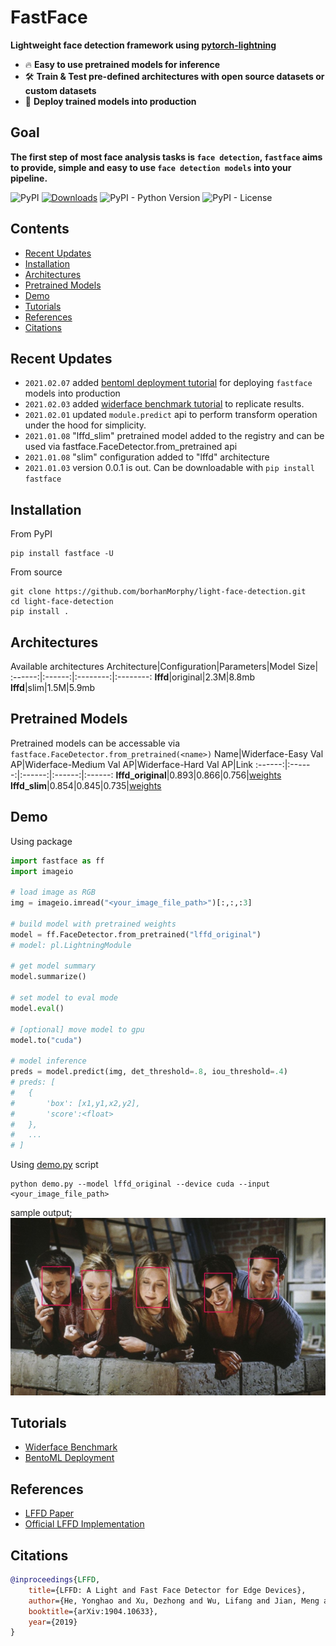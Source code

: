 # FastFace
**Lightweight face detection framework using [pytorch-lightning](https://www.pytorchlightning.ai/)**

* :fire: **Easy to use pretrained models for inference**
* :hammer_and_wrench: **Train & Test pre-defined architectures with open source datasets or custom datasets**
* :rocket: **Deploy trained models into production**

## Goal
**The first step of most face analysis tasks is `face detection`, `fastface` aims to provide, simple and easy to use `face detection models` into your pipeline.**

![PyPI](https://img.shields.io/pypi/v/fastface)
[![Downloads](https://pepy.tech/badge/fastface)](https://pepy.tech/project/fastface)
![PyPI - Python Version](https://img.shields.io/pypi/pyversions/fastface)
![PyPI - License](https://img.shields.io/pypi/l/fastface)

## Contents
- [Recent Updates](#recent-updates)
- [Installation](#installation)
- [Architectures](#architectures)
- [Pretrained Models](#pretrained-models)
- [Demo](#demo)
- [Tutorials](#tutorials)
- [References](#references)
- [Citations](#citations)

## Recent Updates
* `2021.02.07` added [bentoml deployment tutorial](./tutorials/bentoml_deployment/README.md) for deploying `fastface` models into production
* `2021.02.03` added [widerface benchmark tutorial](./tutorials/widerface_benchmark/README.md) to replicate results.
* `2021.02.01` updated `module.predict` api to perform transform operation under the hood for simplicity.
* `2021.01.08` "lffd_slim" pretrained model added to the registry and can be used via fastface.FaceDetector.from_pretrained api
* `2021.01.08` "slim" configuration added to "lffd" architecture
* `2021.01.03` version 0.0.1 is out. Can be downloadable with `pip install fastface`

## Installation
From PyPI
```
pip install fastface -U
```

From source
```
git clone https://github.com/borhanMorphy/light-face-detection.git
cd light-face-detection
pip install .
```

## Architectures
Available architectures
Architecture|Configuration|Parameters|Model Size|
:------:|:------:|:--------:|:--------:
**lffd**|original|2.3M|8.8mb
**lffd**|slim|1.5M|5.9mb

## Pretrained Models
Pretrained models can be accessable via `fastface.FaceDetector.from_pretrained(<name>)`
Name|Widerface-Easy Val AP|Widerface-Medium Val AP|Widerface-Hard Val AP|Link
:------:|:------:|:------:|:------:|:------:
**lffd_original**|0.893|0.866|0.756|[weights](https://drive.google.com/file/d/1xizV0s_Ei_BQcUQI_MylqC0K2SszrXP1/view?usp=sharing)
**lffd_slim**|0.854|0.845|0.735|[weights](https://drive.google.com/file/d/1vA5Ywi_bJgEKwpMi9bOUD42Aaz6-fiKN/view?usp=sharing)

## Demo
Using package
```python
import fastface as ff
import imageio

# load image as RGB
img = imageio.imread("<your_image_file_path>")[:,:,:3]

# build model with pretrained weights
model = ff.FaceDetector.from_pretrained("lffd_original")
# model: pl.LightningModule

# get model summary
model.summarize()

# set model to eval mode
model.eval()

# [optional] move model to gpu
model.to("cuda")

# model inference
preds = model.predict(img, det_threshold=.8, iou_threshold=.4)
# preds: [
#   {
#       'box': [x1,y1,x2,y2],
#       'score':<float>
#   },
#   ...
# ]

```

Using [demo.py](/demo.py) script
```
python demo.py --model lffd_original --device cuda --input <your_image_file_path>
```
sample output;
![alt text](resources/friends.jpg)

## Tutorials
* [Widerface Benchmark](./tutorials/widerface_benchmark/README.md)
* [BentoML Deployment](./tutorials/bentoml_deployment/README.md)

## References
- [LFFD Paper](https://arxiv.org/pdf/1904.10633.pdf)
- [Official LFFD Implementation](https://github.com/YonghaoHe/A-Light-and-Fast-Face-Detector-for-Edge-Devices)

## Citations
```bibtex
@inproceedings{LFFD,
    title={LFFD: A Light and Fast Face Detector for Edge Devices},
    author={He, Yonghao and Xu, Dezhong and Wu, Lifang and Jian, Meng and Xiang, Shiming and Pan, Chunhong},
    booktitle={arXiv:1904.10633},
    year={2019}
}
```
